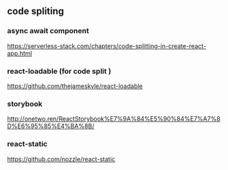 


## code spliting

### async await component

https://serverless-stack.com/chapters/code-splitting-in-create-react-app.html

### react-loadable (for code split )

https://github.com/thejameskyle/react-loadable


### storybook

http://onetwo.ren/ReactStorybook%E7%9A%84%E5%90%84%E7%A7%8D%E6%95%85%E4%BA%8B/


### react-static

https://github.com/nozzle/react-static